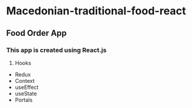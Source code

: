 # Macedonian-traditional-food-react
## Food Order App

### This app is created using React.js
1. Hooks
- Redux
- Context
- useEffect
- useState
- Portals
